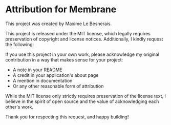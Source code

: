 # Attribution for Membrane

This project was created by Maxime Le Besnerais.

This project is released under the MIT license, which legally requires preservation of copyright and license notices. Additionally, I kindly request the following:

If you use this project in your own work, please acknowledge my original contribution in a way that makes sense for your project:
- A note in your README
- A credit in your application's about page
- A mention in documentation
- Or any other reasonable form of attribution

While the MIT license only strictly requires preservation of the license text, I believe in the spirit of open source and the value of acknowledging each other's work.

Thank you for respecting this request, and happy building!
